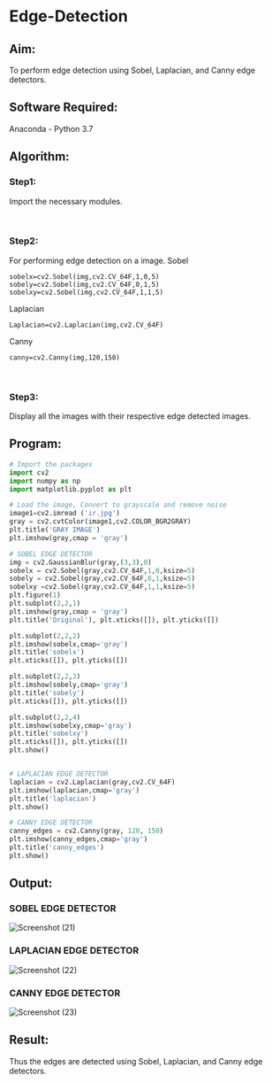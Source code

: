 # Edge-Detection
## Aim:
To perform edge detection using Sobel, Laplacian, and Canny edge detectors.

## Software Required:
Anaconda - Python 3.7

## Algorithm:
### Step1:
Import the necessary modules.


<br>


### Step2:
For performing edge detection on a image. Sobel
~~~
sobelx=cv2.Sobel(img,cv2.CV_64F,1,0,5)
sobely=cv2.Sobel(img,cv2.CV_64F,0,1,5)
sobelxy=cv2.Sobel(img,cv2.CV_64F,1,1,5)
~~~~
Laplacian
~~~
Laplacian=cv2.Laplacian(img,cv2.CV_64F)
~~~
Canny
~~~
canny=cv2.Canny(img,120,150)
~~~
<br>

### Step3:
Display all the images with their respective edge detected images.
<br>
 
## Program:

~~~python
# Import the packages
import cv2
import numpy as np
import matplotlib.pyplot as plt

# Load the image, Convert to grayscale and remove noise
image1=cv2.imread ('ir.jpg') 
gray = cv2.cvtColor(image1,cv2.COLOR_BGR2GRAY)
plt.title('GRAY IMAGE')
plt.imshow(gray,cmap = 'gray')

# SOBEL EDGE DETECTOR
img = cv2.GaussianBlur(gray,(3,3),0)
sobelx = cv2.Sobel(gray,cv2.CV_64F,1,0,ksize=5)
sobely = cv2.Sobel(gray,cv2.CV_64F,0,1,ksize=5)
sobelxy =cv2.Sobel(gray,cv2.CV_64F,1,1,ksize=5)
plt.figure(1)
plt.subplot(2,2,1)
plt.imshow(gray,cmap = 'gray')
plt.title('Original'), plt.xticks([]), plt.yticks([])

plt.subplot(2,2,2)
plt.imshow(sobelx,cmap='gray')
plt.title('sobelx')
plt.xticks([]), plt.yticks([])

plt.subplot(2,2,3)
plt.imshow(sobely,cmap='gray')
plt.title('sobely')
plt.xticks([]), plt.yticks([])

plt.subplot(2,2,4)
plt.imshow(sobelxy,cmap='gray')
plt.title('sobelxy')
plt.xticks([]), plt.yticks([])
plt.show()


# LAPLACIAN EDGE DETECTOR
laplacian = cv2.Laplacian(gray,cv2.CV_64F)
plt.imshow(laplacian,cmap='gray')
plt.title('laplacian')
plt.show()

# CANNY EDGE DETECTOR
canny_edges = cv2.Canny(gray, 120, 150)
plt.imshow(canny_edges,cmap='gray')
plt.title('canny_edges')
plt.show()
~~~

## Output:
### SOBEL EDGE DETECTOR

![Screenshot (21)](https://user-images.githubusercontent.com/75235759/168742229-c3e69fd0-0043-424b-8b38-6d69a0a936bd.png)
<br>


### LAPLACIAN EDGE DETECTOR

![Screenshot (22)](https://user-images.githubusercontent.com/75235759/168742252-a959a5ef-84b0-4ff0-93de-f5c8c2e8ca80.png)
<br>


### CANNY EDGE DETECTOR

![Screenshot (23)](https://user-images.githubusercontent.com/75235759/168742264-727ac3ed-7ce6-4196-88cb-aa37c023c1b9.png)
<br>

## Result:
Thus the edges are detected using Sobel, Laplacian, and Canny edge detectors.
